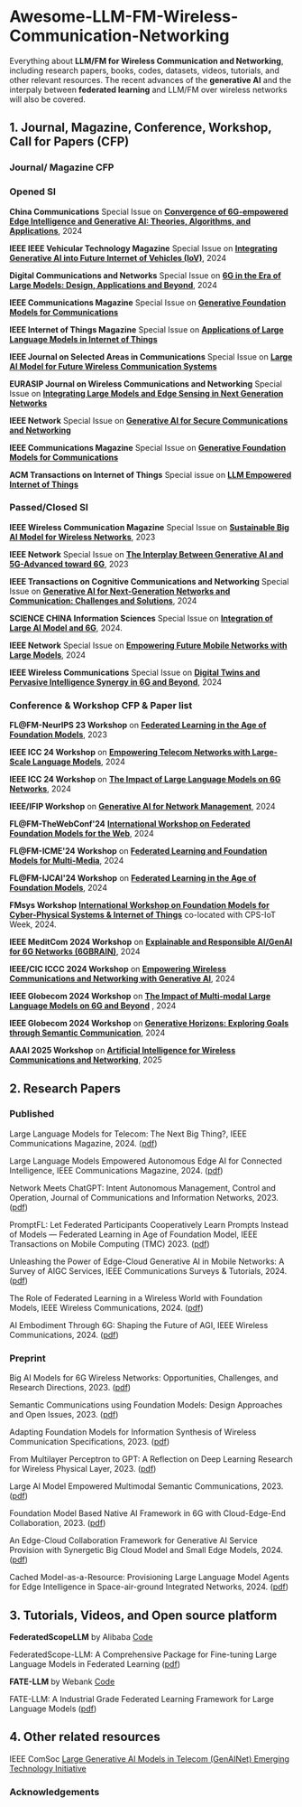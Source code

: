 # Awesome-LLM-FM-Wireless-Communication-Networking



Everything about **LLM/FM for Wireless Communication and Networking**, including research papers, books, codes, datasets, videos,  tutorials, and other relevant resources. The recent advances of the **generative AI** and the interpaly between **federated learning** and LLM/FM over wireless networks will also be covered.


## 1. Journal, Magazine, Conference, Workshop, Call for Papers (CFP)

### Journal/ Magazine CFP

### Opened SI
**China Communications** Special Issue on **[Convergence of 6G-empowered Edge Intelligence and Generative AI: Theories, Algorithms, and Applications](http://www.cic-chinacommunications.cn/EN/news/news148.shtml)**, 2024

**IEEE IEEE Vehicular Technology Magazine** Special Issue on **[Integrating Generative AI into Future Internet of Vehicles (IoV)](https://ieeevtc.org/vtmagazine/specisu--GenAI-IoV.php)**, 2024

**Digital Communications and Networks** Special Issue on **[6G in the Era of Large Models: Design, Applications and Beyond](https://mp.weixin.qq.com/s/nxbCtbDt82pQGF2cHIZXZg)**, 2024

**IEEE Communications Magazine** Special Issue on **[Generative Foundation Models for Communications](https://www.comsoc.org/publications/magazines/ieee-communications-magazine/cfp/generative-foundation-models-communications)**

**IEEE Internet of Things Magazine** Special Issue on **[Applications of Large Language Models in Internet of Things](https://www.comsoc.org/publications/magazines/ieee-internet-things-magazine/cfp/applications-large-language-models)**

**IEEE Journal on Selected Areas in Communications** Special Issue on **[Large AI Model for Future Wireless Communication Systems](https://www.comsoc.org/publications/journals/ieee-jsac/cfp/large-ai-model-future-wireless-communication-systems)**

**EURASIP Journal on Wireless Communications and Networking** Special Issue on **[Integrating Large Models and Edge Sensing in Next Generation Networks](https://link.springer.com/collections/fhdiacjebi)**

**IEEE Network** Special Issue on **[Generative AI for Secure Communications and Networking
](https://www.comsoc.org/publications/magazines/ieee-network/cfp/generative-ai-secure-communications-and-networking)**

**IEEE Communications Magazine** Special Issue on **[Generative Foundation Models for Communications
](https://www.comsoc.org/publications/magazines/ieee-communications-magazine/cfp/generative-foundation-models-communications)**


**ACM Transactions on Internet of Things** Special issue on **[LLM Empowered Internet of Things](https://dl.acm.org/pb-assets/static_journal_pages/tiot/pdf/TIOT-CfP-LLM-Empowered-IoT.pdf)**

### Passed/Closed SI
**IEEE Wireless Communication Magazine** Special Issue on **[Sustainable Big AI Model for Wireless Networks](https://www.comsoc.org/publications/magazines/ieee-wireless-communications/cfp/sustainable-big-ai-model-wireless-networks)**, 2023

**IEEE Network** Special Issue on **[The Interplay Between Generative AI and 5G-Advanced toward 6G](https://www.comsoc.org/publications/magazines/ieee-network/cfp/interplay-between-generative-ai-and-5g-advanced-toward-6g)**, 2023

**IEEE Transactions on Cognitive Communications and Networking** Special Issue on **[Generative AI for Next-Generation Networks and Communication: Challenges and Solutions](https://www.comsoc.org/publications/journals/ieee-tccn/cfp/generative-ai-next-generation-networks-and-communication)**, 2024

**SCIENCE CHINA Information Sciences** Special Issue on **[Integration of Large AI Model and 6G](https://mp.weixin.qq.com/s/DMGAsc3jM1dEpIYLvb9ChQ)**, 2024.

**IEEE Network** Special Issue on **[Empowering Future Mobile Networks with Large Models](https://www.comsoc.org/publications/magazines/ieee-network/cfp/empowering-future-mobile-networks-large-models)**, 2024

**IEEE Wireless Communications** Special Issue on **[Digital Twins and Pervasive Intelligence Synergy in 6G and Beyond](https://www.comsoc.org/publications/magazines/ieee-wireless-communications/cfp/digital-twins-and-pervasive-intelligence)**, 2024




### Conference & Workshop CFP & Paper list

**FL@FM-NeurIPS 23 Workshop** on **[Federated Learning in the Age of Foundation Models](https://federated-learning.org/fl@fm-neurips-2023/)**, 2023 

**IEEE ICC 24 Workshop** on **[Empowering Telecom Networks with Large-Scale Language Models](https://icc2024.ieee-icc.org/workshop/ws-24-empowering-telecom-networks-large-scale-language-models)**, 2024

**IEEE ICC 24 Workshop** on **[The Impact of Large Language Models on 6G Networks](https://sites.google.com/view/llmonet-2024/home)**, 2024

**IEEE/IFIP Workshop** on **[Generative AI for Network Management](https://sites.google.com/view/ieee-ifip-gain24/)**, 2024

**FL@FM-TheWebConf'24** **[International Workshop on Federated Foundation Models for the Web](https://federated-learning.org/fl@fm-www-2024/)**, 2024

**FL@FM-ICME'24 Workshop** on **[Federated Learning and Foundation Models for Multi-Media](https://federated-learning.org/fl@fm-icme-2024/)**, 2024

**FL@FM-IJCAI'24 Workshop** on **[Federated Learning in the Age of Foundation Models](https://federated-learning.org/fl@fm-ijcai-2024/)**, 2024

**FMsys Workshop** **[International Workshop on Foundation Models for Cyber-Physical Systems & Internet of Things](https://fmsys24.github.io/)** co-located with CPS-IoT Week, 2024.

**IEEE MeditCom 2024 Workshop** on  **[Explainable and Responsible AI/GenAI for 6G Networks (6GBRAIN)](https://meditcom2024.ieee-meditcom.org/workshop/ws-05-1st-international-workshop-explainable-and-responsible-aigenai-6g-networks-6gbrain)**, 2024  

**IEEE/CIC ICCC 2024 Workshop** on **[Empowering Wireless Communications and Networking with Generative AI](https://iccc2024.ieee-iccc.org/workshop/empowering-wireless-communications-and-networking-generative-ai)**, 2024

**IEEE Globecom 2024 Workshop** on **[The Impact of Multi-modal Large Language Models on 6G and Beyond](https://sites.google.com/view/mllmonet-2024/home)** , 2024

**IEEE Globecom 2024 Workshop** on **[Generative Horizons: Exploring Goals through Semantic Communication](https://globecom2024.ieee-globecom.org/workshop/ws-22-workshop-generative-horizons-exploring-goals-through-semantic-communication)**, 2024

**AAAI 2025 Workshop** on **[Artificial Intelligence for Wireless Communications and Networking](https://aaai2025-ai4wcn.webflow.io/)**, 2025





##  2. Research Papers 

### Published
Large Language Models for Telecom: The Next Big Thing?,  IEEE Communications Magazine, 2024. ([pdf]((https://arxiv.org/abs/2306.10249)))

Large Language Models Empowered Autonomous Edge AI for Connected Intelligence,  IEEE Communications Magazine, 2024. ([pdf](https://ieeexplore.ieee.org/document/10384606))

Network Meets ChatGPT: Intent Autonomous Management, Control and Operation, Journal of Communications and Information Networks, 2023. ([pdf](https://ieeexplore.ieee.org/document/10272352)) 

PromptFL: Let Federated Participants Cooperatively Learn Prompts Instead of Models — Federated Learning in Age of Foundation Model, IEEE Transactions on Mobile Computing (TMC) 2023. ([pdf](https://ieeexplore.ieee.org/document/10210127))

Unleashing the Power of Edge-Cloud Generative AI in Mobile Networks: A Survey of AIGC Services, IEEE Communications Surveys & Tutorials, 2024. ([pdf](https://ieeexplore.ieee.org/abstract/document/10398474)) 

The Role of Federated Learning in a Wireless World with Foundation Models, IEEE Wireless Communications, 2024. ([pdf](https://arxiv.org/abs/2310.04003))

AI Embodiment Through 6G: Shaping the Future of AGI, IEEE Wireless Communications, 2024. ([pdf](https://www.techrxiv.org/doi/full/10.36227/techrxiv.24435217.v2))

### Preprint

Big AI Models for 6G Wireless Networks: Opportunities, Challenges, and Research Directions, 2023. ([pdf](https://arxiv.org/abs/2308.06250)) 

Semantic Communications using Foundation Models: Design Approaches and Open Issues, 2023. ([pdf](https://arxiv.org/abs/2309.13315))



Adapting Foundation Models for Information Synthesis of Wireless Communication Specifications, 2023. ([pdf](https://arxiv.org/abs/2308.04033))

From Multilayer Perceptron to GPT: A Reflection on Deep Learning Research for Wireless Physical Layer, 2023. ([pdf](https://arxiv.org/abs/2307.07359))

Large AI Model Empowered Multimodal Semantic Communications, 2023. ([pdf](https://arxiv.org/abs/2309.01249))

Foundation Model Based Native AI Framework in 6G with Cloud-Edge-End Collaboration, 2023. ([pdf](https://arxiv.org/abs/2310.17471))

An Edge-Cloud Collaboration Framework for Generative AI Service Provision with Synergetic Big Cloud Model and Small Edge Models, 2024. ([pdf](https://arxiv.org/abs/2401.01666))

Cached Model-as-a-Resource: Provisioning Large Language Model Agents for Edge Intelligence in Space-air-ground Integrated Networks, 2024. ([pdf](https://arxiv.org/abs/2403.05826)) 




## 3. Tutorials, Videos, and Open source platform

**FederatedScopeLLM** by Alibaba [Code](https://github.com/alibaba/FederatedScope/tree/llm) 

FederatedScope-LLM: A Comprehensive Package for Fine-tuning Large Language Models in Federated Learning ([pdf](https://arxiv.org/abs/2309.00363))  

**FATE-LLM** by Webank [Code](https://github.com/FederatedAI/FATE-LLM)

FATE-LLM: A Industrial Grade Federated Learning Framework for Large Language Models ([pdf](https://arxiv.org/abs/2310.10049))



## 4. Other related resources

IEEE ComSoc [Large Generative AI Models in Telecom (GenAINet) Emerging Technology Initiative](https://www.comsoc.org/about/committees/emerging-technologies-initiatives/large-generative-ai-models-telecom-genainet)



### Acknowledgements
